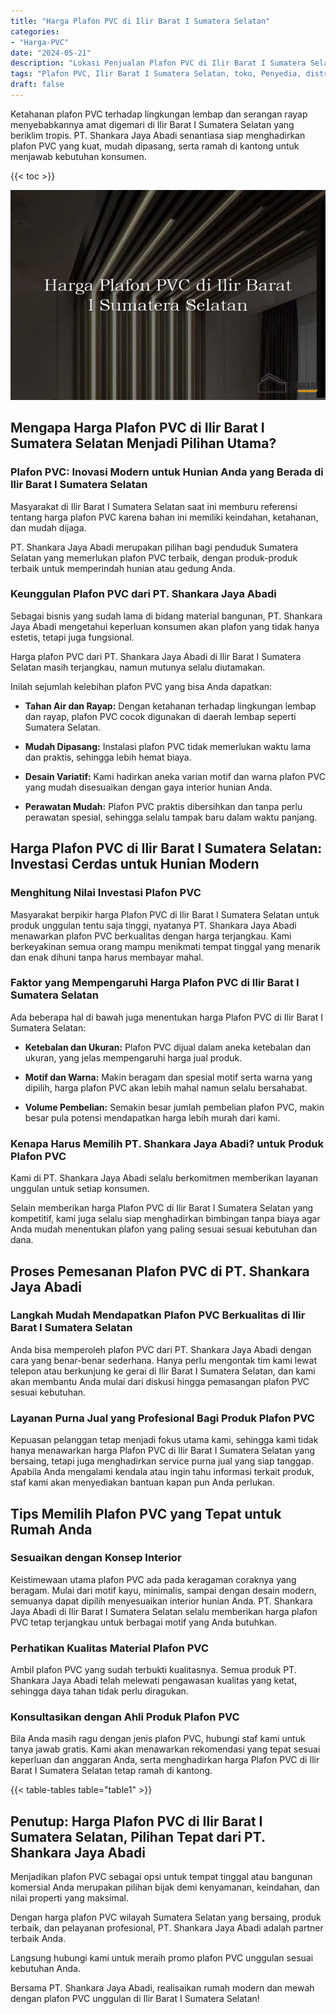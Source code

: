```yaml
---
title: "Harga Plafon PVC di Ilir Barat I Sumatera Selatan"
categories: 
- "Harga-PVC"
date: "2024-05-21"
description: "Lokasi Penjualan Plafon PVC di Ilir Barat I Sumatera Selatan bagi hunian, perkantoran, serta gerai. Material berkualitas, pilihan motif, variasi warna menarik, dengan servis penempatan oleh tenaga ahli berpengalaman serta jaminan resmi!|Jasa distribusi Plafon PVC di Ilir Barat I Sumatera Selatan untuk keperluan rumah, office, maupun ritel, dengan produk unggulan dan penempatan oleh teknisi ahli dan jaminan resmi.|Pilihan Plafon PVC di Ilir Barat I Sumatera Selatan yang terbukti bagi tempat tinggal, kantor, dan toko, bersama material unggulan dan pemasangan dikerjakan oleh tim berpengalaman dan kepastian resmi.|Penyediaan Plafon PVC di Ilir Barat I Sumatera Selatan bagi hunian, office, dan toko, beserta produk unggulan dan instalasi ditangani oleh teknisi ahli, dilengkapi dengan jaminan resmi.}"
tags: "Plafon PVC, Ilir Barat I Sumatera Selatan, toko, Penyedia, distributor"
draft: false
---
```


Ketahanan plafon PVC terhadap lingkungan lembap dan serangan rayap menyebabkannya amat digemari di Ilir Barat I Sumatera Selatan yang beriklim tropis. PT. Shankara Jaya Abadi senantiasa siap menghadirkan plafon PVC yang kuat, mudah dipasang, serta ramah di kantong untuk menjawab kebutuhan konsumen.

{{< toc >}}

![Harga Plafon PVC di Ilir Barat I Sumatera Selatan](/images/Harga-PVC/Harga-Plafon-PVC-di-Ilir-Barat-I-Sumatera-Selatan.png)


## Mengapa Harga Plafon PVC di Ilir Barat I Sumatera Selatan Menjadi Pilihan Utama?

### Plafon PVC: Inovasi Modern untuk Hunian Anda yang Berada di Ilir Barat I Sumatera Selatan

Masyarakat di Ilir Barat I Sumatera Selatan saat ini memburu referensi tentang harga plafon PVC karena bahan ini memiliki keindahan, ketahanan, dan mudah dijaga.

PT. Shankara Jaya Abadi merupakan pilihan bagi penduduk Sumatera Selatan yang memerlukan plafon PVC terbaik, dengan produk-produk terbaik untuk memperindah hunian atau gedung Anda.

### Keunggulan Plafon PVC dari PT. Shankara Jaya Abadi

Sebagai bisnis yang sudah lama di bidang material bangunan, PT. Shankara Jaya Abadi mengetahui keperluan konsumen akan plafon yang tidak hanya estetis, tetapi juga fungsional.

Harga plafon PVC dari PT. Shankara Jaya Abadi di Ilir Barat I Sumatera Selatan masih terjangkau, namun mutunya selalu diutamakan.

Inilah sejumlah kelebihan plafon PVC yang bisa Anda dapatkan:

- **Tahan Air dan Rayap:** Dengan ketahanan terhadap lingkungan lembap dan rayap, plafon PVC cocok digunakan di daerah lembap seperti Sumatera Selatan.

- **Mudah Dipasang:** Instalasi plafon PVC tidak memerlukan waktu lama dan praktis, sehingga lebih hemat biaya.

- **Desain Variatif:** Kami hadirkan aneka varian motif dan warna plafon PVC yang mudah disesuaikan dengan gaya interior hunian Anda.

- **Perawatan Mudah:** Plafon PVC praktis dibersihkan dan tanpa perlu perawatan spesial, sehingga selalu tampak baru dalam waktu panjang.

## Harga Plafon PVC di Ilir Barat I Sumatera Selatan: Investasi Cerdas untuk Hunian Modern

### Menghitung Nilai Investasi Plafon PVC

Masyarakat berpikir harga Plafon PVC di Ilir Barat I Sumatera Selatan untuk produk unggulan tentu saja tinggi, nyatanya PT. Shankara Jaya Abadi menawarkan plafon PVC berkualitas dengan harga terjangkau. Kami berkeyakinan semua orang mampu menikmati tempat tinggal yang menarik dan enak dihuni tanpa harus membayar mahal.

### Faktor yang Mempengaruhi Harga Plafon PVC di Ilir Barat I Sumatera Selatan

Ada beberapa hal di bawah juga menentukan harga Plafon PVC di Ilir Barat I Sumatera Selatan:

- **Ketebalan dan Ukuran:** Plafon PVC dijual dalam aneka ketebalan dan ukuran, yang jelas mempengaruhi harga jual produk.

- **Motif dan Warna:** Makin beragam dan spesial motif serta warna yang dipilih, harga plafon PVC akan lebih mahal namun selalu bersahabat.

- **Volume Pembelian:** Semakin besar jumlah pembelian plafon PVC, makin besar pula potensi mendapatkan harga lebih murah dari kami.

### Kenapa Harus Memilih PT. Shankara Jaya Abadi? untuk Produk Plafon PVC

Kami di PT. Shankara Jaya Abadi selalu berkomitmen memberikan layanan unggulan untuk setiap konsumen.

Selain memberikan harga Plafon PVC di Ilir Barat I Sumatera Selatan yang kompetitif, kami juga selalu siap menghadirkan bimbingan tanpa biaya agar Anda mudah menentukan plafon yang paling sesuai sesuai kebutuhan dan dana.

## Proses Pemesanan Plafon PVC di PT. Shankara Jaya Abadi

### Langkah Mudah Mendapatkan Plafon PVC Berkualitas di Ilir Barat I Sumatera Selatan

Anda bisa memperoleh plafon PVC dari PT. Shankara Jaya Abadi dengan cara yang benar-benar sederhana. Hanya perlu mengontak tim kami lewat telepon atau berkunjung ke gerai di Ilir Barat I Sumatera Selatan, dan kami akan membantu Anda mulai dari diskusi hingga pemasangan plafon PVC sesuai kebutuhan.

### Layanan Purna Jual yang Profesional Bagi Produk Plafon PVC

Kepuasan pelanggan tetap menjadi fokus utama kami, sehingga kami tidak hanya menawarkan harga Plafon PVC di Ilir Barat I Sumatera Selatan yang bersaing, tetapi juga menghadirkan service purna jual yang siap tanggap. Apabila Anda mengalami kendala atau ingin tahu informasi terkait produk, staf kami akan menyediakan bantuan kapan pun Anda perlukan.

## Tips Memilih Plafon PVC yang Tepat untuk Rumah Anda

### Sesuaikan dengan Konsep Interior

Keistimewaan utama plafon PVC ada pada keragaman coraknya yang beragam. Mulai dari motif kayu, minimalis, sampai dengan desain modern, semuanya dapat dipilih menyesuaikan interior hunian Anda. PT. Shankara Jaya Abadi di Ilir Barat I Sumatera Selatan selalu memberikan harga plafon PVC tetap terjangkau untuk berbagai motif yang Anda butuhkan.

### Perhatikan Kualitas Material Plafon PVC

Ambil plafon PVC yang sudah terbukti kualitasnya. Semua produk PT. Shankara Jaya Abadi telah melewati pengawasan kualitas yang ketat, sehingga daya tahan tidak perlu diragukan.

### Konsultasikan dengan Ahli Produk Plafon PVC

Bila Anda masih ragu dengan jenis plafon PVC, hubungi staf kami untuk tanya jawab gratis. Kami akan menawarkan rekomendasi yang tepat sesuai keperluan dan anggaran Anda, serta menghadirkan harga Plafon PVC di Ilir Barat I Sumatera Selatan tetap ramah di kantong.

{{< table-tables table="table1" >}}

## Penutup: Harga Plafon PVC di Ilir Barat I Sumatera Selatan, Pilihan Tepat dari PT. Shankara Jaya Abadi

Menjadikan plafon PVC sebagai opsi untuk tempat tinggal atau bangunan komersial Anda merupakan pilihan bijak demi kenyamanan, keindahan, dan nilai properti yang maksimal.

Dengan harga plafon PVC wilayah Sumatera Selatan yang bersaing, produk terbaik, dan pelayanan profesional, PT. Shankara Jaya Abadi adalah partner terbaik Anda.

Langsung hubungi kami untuk meraih promo plafon PVC unggulan sesuai kebutuhan Anda.

Bersama PT. Shankara Jaya Abadi, realisaikan rumah modern dan mewah dengan plafon PVC unggulan di Ilir Barat I Sumatera Selatan!